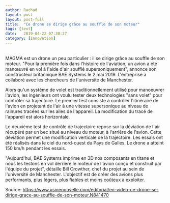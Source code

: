 ```yaml
---
author: Rachad
layout: post
layout: post-full
title:  "Ce drone se dirige grâce au souffle de son moteur"
tags: [text]
date:   2019-04-22 07:30:27
category: [Innovation]
---
```

<br/>
MAGMA est un drone un peu particulier : il se dirige grâce au souffle de son moteur. "Pour la première fois dans l'histoire de l'aviation, un avion a été manœuvré en vol à l'aide d'air soufflé supersoniquement", annonce son constructeur britannique BAE Systems le 2 mai 2019. L'entreprise a collaboré avec les chercheurs de l'université de Manchester. 

Alors qu'un système de volet est traditionnellement utilisé pour manoeuvrer l'avion, les ingénieurs ont voulu tester deux technologies "sans volet" pour contrôler sa trajectoire. Le premier test consiste à contrôler l'itinéraire de l'avion en projetant de l'air à une vitesse supersonique au niveau de rainures tracées sur les ailes de l'appareil. La modification du tracé de l'appareil est alors horizontale. 

Le deuxième test de contrôle de trajectoire repose sur la déviation de l'air récupéré par un bec situé au niveau du moteur, à l'arrière de l'avion. Cette déviation permet une modification verticale de la trajectoire. Les essais ont été réalisés dans le ciel du nord-ouest du Pays de Galles. Le drone a atteint 150 km/h pendant les essais. 

"Aujourd'hui, BAE Systems imprime en 3D nos composants en titane et nous les testons en vol derrière le moteur de l'avion conçu et construit par l'équipe du projet", détaille Bill Crowther, chef du projet au sein de l'université de Manchester. L'objectif est de créer des avions plus performants, plus légers, plus fiables et moins coûteux à exploiter. 
<br>

Source: <https://www.usinenouvelle.com/editorial/en-video-ce-drone-se-dirige-grace-au-souffle-de-son-moteur.N841470> 

